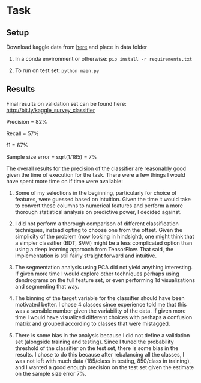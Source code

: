 # Task 
  
## Setup 

Download kaggle data from [here](https://drive.google.com/open?id=1o5ZTT1O173Qr8Ye_2Rx7f_9W37Mhdfq3) and place in data folder

1) In a conda environment or otherwise: `pip install -r requirements.txt`

2) To run on test set: `python main.py` 

## Results 
Final results on validation set can be found here: http://bit.ly/kaggle_survey_classifier

Precision = 82%

Recall = 57%

f1 = 67%

Sample size error = sqrt(1/185) = 7%

The overall results for the precision of the classifier are reasonably good given the time of execution for the task. There were a few things I would have spent more time on if time were available:

1) Some of my selections in the beginning, particularly for choice of features, were guessed based on intuition. Given the time it would take to convert these columns to numerical features and perform a more thorough statistical analysis on predictive power,  I decided against. 

2) I did not perform a thorough comparison of different classification techniques, instead opting to choose one from the offset. Given the simplicity of the problem (now looking in hindsight), one might think that a simpler classifier (BDT, SVM) might be a less complicated option than using a deep learning approach from TensorFlow. That said, the implementation is still fairly straight forward and intuitive.  

3) The segmentation analysis using PCA did not yield anything interesting. If given more time I would explore other techniques perhaps using dendrograms on the full feature set, or even performing 1d visualizations and segmenting that way.

4) The binning of the target variable for the classifier should have been motivated better. I chose 4 classes since experience told me that this was a sensible number given the variability of the data. If given more time I would have visualized different choices with perhaps a confusion matrix and grouped according to classes that were mistagged. 

5) There is some bias in the analysis because I did not define a validation set (alongside training and testing). Since I tuned the probability threshold of the classifier on the test set, there is some bias in the results. I chose to do this because after rebalancing all the classes, I was not left with much data (185/class in testing, 850/class in training), and I wanted a good enough precision on the test set given the estimate on the sample size error 7%. 

